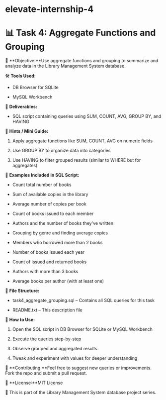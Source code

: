 # elevate-internship-4
📊 Task 4: Aggregate Functions and Grouping
===========================================

🎯 **Objective:**Use aggregate functions and grouping to summarize and analyze data in the Library Management System database.

🛠️ **Tools Used:**

*   DB Browser for SQLite
    
*   MySQL Workbench
    

📂 **Deliverables:**

*   SQL script containing queries using SUM, COUNT, AVG, GROUP BY, and HAVING
    

📘 **Hints / Mini Guide:**

1.  Apply aggregate functions like SUM, COUNT, AVG on numeric fields
    
2.  Use GROUP BY to organize data into categories
    
3.  Use HAVING to filter grouped results (similar to WHERE but for aggregates)
    

🧪 **Examples Included in SQL Script:**

*   Count total number of books
    
*   Sum of available copies in the library
    
*   Average number of copies per book
    
*   Count of books issued to each member
    
*   Authors and the number of books they've written
    
*   Grouping by genre and finding average copies
    
*   Members who borrowed more than 2 books
    
*   Number of books issued each year
    
*   Count of issued and returned books
    
*   Authors with more than 3 books
    
*   Average books per author (with at least one)
    

📁 **File Structure:**

*   task4\_aggregate\_grouping.sql – Contains all SQL queries for this task
    
*   README.txt – This description file
    

🚀 **How to Use:**

1.  Open the SQL script in DB Browser for SQLite or MySQL Workbench
    
2.  Execute the queries step-by-step
    
3.  Observe grouped and aggregated results
    
4.  Tweak and experiment with values for deeper understanding
    

🤝 **Contributing:**Feel free to suggest new queries or improvements. Fork the repo and submit a pull request.

📄 **License:**MIT License

🧱 This is part of the Library Management System database project series.
